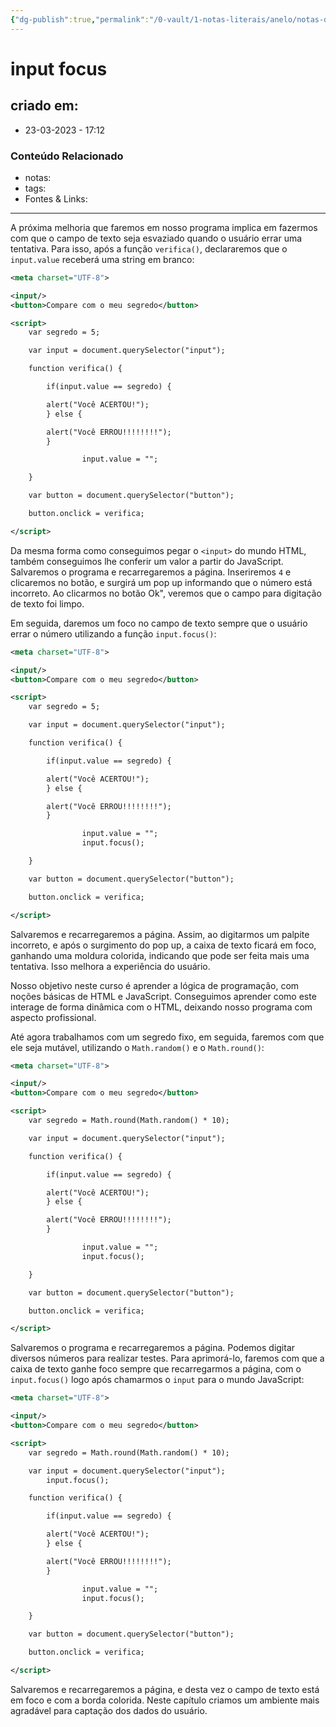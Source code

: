 ```yaml
---
{"dg-publish":true,"permalink":"/0-vault/1-notas-literais/anelo/notas-de-estudo/javascript-1/input-focus/","dgHomeLink":true,"dgShowLocalGraph":true,"dgShowFileTree":true,"dgEnableSearch":true}
---
```


# input focus

## criado em: 
-  23-03-2023 - 17:12

### Conteúdo Relacionado
- notas: 
- tags: 
- Fontes & Links: 

---

A próxima melhoria que faremos em nosso programa implica em fazermos com que o campo de texto seja esvaziado quando o usuário errar uma tentativa. Para isso, após a função `verifica()`, declararemos que o `input.value` receberá uma string em branco:

```xml
<meta charset="UTF-8">

<input/>
<button>Compare com o meu segredo</button>

<script>
    var segredo = 5;

    var input = document.querySelector("input");

    function verifica() {

        if(input.value == segredo) {

        alert("Você ACERTOU!");
        } else {

        alert("Você ERROU!!!!!!!!");
        }

                input.value = "";

    }

    var button = document.querySelector("button");

    button.onclick = verifica;

</script>
```

Da mesma forma como conseguimos pegar o `<input>` do mundo HTML, também conseguimos lhe conferir um valor a partir do JavaScript. Salvaremos o programa e recarregaremos a página. Inseriremos `4` e clicaremos no botão, e surgirá um pop up informando que o número está incorreto. Ao clicarmos no botão Ok", veremos que o campo para digitação de texto foi limpo.

Em seguida, daremos um foco no campo de texto sempre que o usuário errar o número utilizando a função `input.focus()`:

```xml
<meta charset="UTF-8">

<input/>
<button>Compare com o meu segredo</button>

<script>
    var segredo = 5;

    var input = document.querySelector("input");

    function verifica() {

        if(input.value == segredo) {

        alert("Você ACERTOU!");
        } else {

        alert("Você ERROU!!!!!!!!");
        }

                input.value = "";
                input.focus();

    }

    var button = document.querySelector("button");

    button.onclick = verifica;

</script>
```

Salvaremos e recarregaremos a página. Assim, ao digitarmos um palpite incorreto, e após o surgimento do pop up, a caixa de texto ficará em foco, ganhando uma moldura colorida, indicando que pode ser feita mais uma tentativa. Isso melhora a experiência do usuário.

Nosso objetivo neste curso é aprender a lógica de programação, com noções básicas de HTML e JavaScript. Conseguimos aprender como este interage de forma dinâmica com o HTML, deixando nosso programa com aspecto profissional.

Até agora trabalhamos com um segredo fixo, em seguida, faremos com que ele seja mutável, utilizando o `Math.random()` e o `Math.round()`:

```xml
<meta charset="UTF-8">

<input/>
<button>Compare com o meu segredo</button>

<script>
    var segredo = Math.round(Math.random() * 10);

    var input = document.querySelector("input");

    function verifica() {

        if(input.value == segredo) {

        alert("Você ACERTOU!");
        } else {

        alert("Você ERROU!!!!!!!!");
        }

                input.value = "";
                input.focus();

    }

    var button = document.querySelector("button");

    button.onclick = verifica;

</script>
```

Salvaremos o programa e recarregaremos a página. Podemos digitar diversos números para realizar testes. Para aprimorá-lo, faremos com que a caixa de texto ganhe foco sempre que recarregarmos a página, com o `input.focus()` logo após chamarmos o `input` para o mundo JavaScript:

```xml
<meta charset="UTF-8">

<input/>
<button>Compare com o meu segredo</button>

<script>
    var segredo = Math.round(Math.random() * 10);

    var input = document.querySelector("input");
        input.focus();

    function verifica() {

        if(input.value == segredo) {

        alert("Você ACERTOU!");
        } else {

        alert("Você ERROU!!!!!!!!");
        }

                input.value = "";
                input.focus();

    }

    var button = document.querySelector("button");

    button.onclick = verifica;

</script>
```

Salvaremos e recarregaremos a página, e desta vez o campo de texto está em foco e com a borda colorida. Neste capítulo criamos um ambiente mais agradável para captação dos dados do usuário.